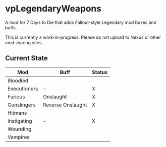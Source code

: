 # vpLegendaryWeapons

A mod for 7 Days to Die that adds Fallout-style Legendary mod boxes and buffs.

This is currently a work-in-progress.  Please do not upload to Nexus or other mod sharing sites.

## Current State

| Mod | Buff | Status |
|-----|------|--------|
| Bloodied | | |
| Executioners | - | X |
| Furious | Onslaught | X |
| Gunslingers | Reverse Onslaught | X |
| Hitmans | | |
| Instigating | - | X |
| Wounding | | |
| Vampires | | |
